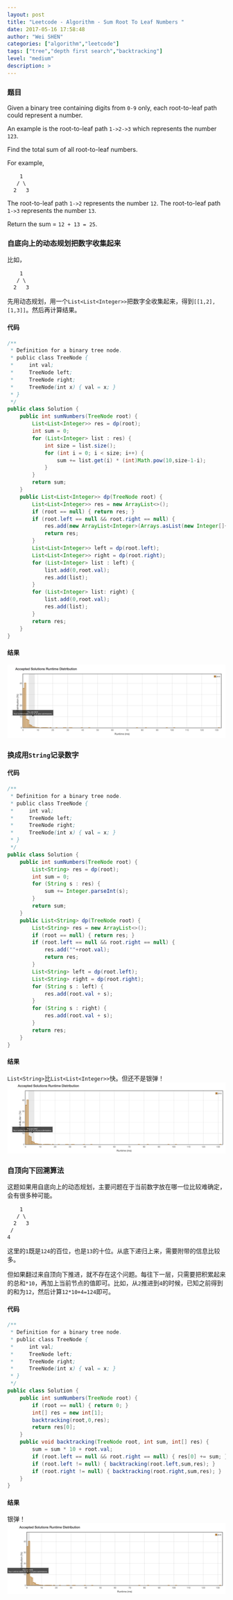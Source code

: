 ```yaml
---
layout: post
title: "Leetcode - Algorithm - Sum Root To Leaf Numbers "
date: 2017-05-16 17:58:48
author: "Wei SHEN"
categories: ["algorithm","leetcode"]
tags: ["tree","depth first search","backtracking"]
level: "medium"
description: >
---
```


### 题目
Given a binary tree containing digits from `0-9` only, each root-to-leaf path could represent a number.

An example is the root-to-leaf path `1->2->3` which represents the number `123`.

Find the total sum of all root-to-leaf numbers.

For example,
```
    1
   / \
  2   3
```
The root-to-leaf path `1->2` represents the number `12`.
The root-to-leaf path `1->3` represents the number `13`.

Return the sum = `12 + 13 = 25`.

### 自底向上的动态规划把数字收集起来
比如，
```
    1
   / \
  2   3
```
先用动态规划，用一个`List<List<Integer>>`把数字全收集起来，得到`[[1,2],[1,3]]`。然后再计算结果。

#### 代码
```java
/**
 * Definition for a binary tree node.
 * public class TreeNode {
 *     int val;
 *     TreeNode left;
 *     TreeNode right;
 *     TreeNode(int x) { val = x; }
 * }
 */
public class Solution {
    public int sumNumbers(TreeNode root) {
        List<List<Integer>> res = dp(root);
        int sum = 0;
        for (List<Integer> list : res) {
            int size = list.size();
            for (int i = 0; i < size; i++) {
                sum += list.get(i) * (int)Math.pow(10,size-1-i);
            }
        }
        return sum;
    }
    public List<List<Integer>> dp(TreeNode root) {
        List<List<Integer>> res = new ArrayList<>();
        if (root == null) { return res; }
        if (root.left == null && root.right == null) {
            res.add(new ArrayList<Integer>(Arrays.asList(new Integer[]{root.val})));
            return res;
        }
        List<List<Integer>> left = dp(root.left);
        List<List<Integer>> right = dp(root.right);
        for (List<Integer> list : left) {
            list.add(0,root.val);
            res.add(list);
        }
        for (List<Integer> list: right) {
            list.add(0,root.val);
            res.add(list);
        }
        return res;
    }
}
```

#### 结果
![sum-root-to-leaf-numbers-1](/images/leetcode/sum-root-to-leaf-numbers-1.png)


### 换成用`String`记录数字

#### 代码
```java
/**
 * Definition for a binary tree node.
 * public class TreeNode {
 *     int val;
 *     TreeNode left;
 *     TreeNode right;
 *     TreeNode(int x) { val = x; }
 * }
 */
public class Solution {
    public int sumNumbers(TreeNode root) {
        List<String> res = dp(root);
        int sum = 0;
        for (String s : res) {
            sum += Integer.parseInt(s);
        }
        return sum;
    }
    public List<String> dp(TreeNode root) {
        List<String> res = new ArrayList<>();
        if (root == null) { return res; }
        if (root.left == null && root.right == null) {
            res.add(""+root.val);
            return res;
        }
        List<String> left = dp(root.left);
        List<String> right = dp(root.right);
        for (String s : left) {
            res.add(root.val + s);
        }
        for (String s : right) {
            res.add(root.val + s);
        }
        return res;
    }
}
```

#### 结果
`List<String>`比`List<List<Integer>>`快。但还不是银弹！
![sum-root-to-leaf-numbers-2](/images/leetcode/sum-root-to-leaf-numbers-2.png)


### 自顶向下回溯算法
这题如果用自底向上的动态规划，主要问题在于当前数字放在哪一位比较难确定，会有很多种可能。
```
    1
   / \
  2   3
 /
4
```
这里的`1`既是`124`的百位，也是`13`的十位。从底下递归上来，需要附带的信息比较多。

但如果翻过来自顶向下推进，就不存在这个问题。每往下一层，只需要把积累起来的总和`*10`，再加上当前节点的值即可。比如，从`2`推进到`4`的时候，已知之前得到的和为`12`，然后计算`12*10+4=124`即可。

#### 代码
```java
/**
 * Definition for a binary tree node.
 * public class TreeNode {
 *     int val;
 *     TreeNode left;
 *     TreeNode right;
 *     TreeNode(int x) { val = x; }
 * }
 */
public class Solution {
    public int sumNumbers(TreeNode root) {
        if (root == null) { return 0; }
        int[] res = new int[1];
        backtracking(root,0,res);
        return res[0];
    }
    public void backtracking(TreeNode root, int sum, int[] res) {
        sum = sum * 10 + root.val;
        if (root.left == null && root.right == null) { res[0] += sum; }
        if (root.left != null) { backtracking(root.left,sum,res); }
        if (root.right != null) { backtracking(root.right,sum,res); }
    }
}
```

#### 结果
银弹！
![sum-root-to-leaf-numbers-3](/images/leetcode/sum-root-to-leaf-numbers-3.png)
